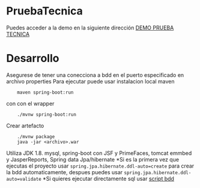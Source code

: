 # PruebaTecnica
Puedes acceder a la demo en la siguiente dirección [DEMO PRUEBA TECNICA](http://129.146.87.236:8080/)

# Desarrollo

Asegurese de tener una conecciona a bdd en el puerto especificado en archivo properties
Para ejecutar puede usar instalacion local maven
```
    maven spring-boot:run 
```
con con el wrapper
```
    ./mvnw spring-boot:run
```
Crear artefacto 

```
    ./mvnw package
    java -jar <archivo>.war
```

Utiliza JDK 1.8. mysql, spring-boot con JSF y PrimeFaces, tomcat emmbed y JasperReports, Spring data Jpa/hibernate
*Si es la primera vez que ejecutas el proyecto usar `spring.jpa.hibernate.ddl-auto=create` para crear la bdd automaticamente, despues puedes usar `spring.jpa.hibernate.ddl-auto=validate`
*Si quieres ejecutar directamente sql usar [script bdd](script.sql)
